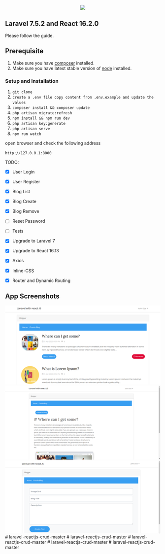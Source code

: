 <p align="center"><img src="https://laravel.com/assets/img/components/logo-laravel.svg"></p>

## Laravel 7.5.2 and React 16.2.0

Please follow the guide.

## Prerequisite

1. Make sure you have [composer](https://getcomposer.org/download/) installed.
2. Make sure you have latest stable version of [node](https://nodejs.org/en/download/) installed.

### Setup and Installation

1. `git clone`
2. `create a .env file copy content from .env.example and update the values`
3. `composer install && composer update`
4. `php artisan migrate:refresh`
5. `npm install && npm run dev`
6. `php artisan key:generate`
7. `php artisan serve`
8. `npm run watch`

open browser and check the following address

`http://127.0.0.1:8000`

TODO:

- [x] User Login
- [x] User Register
- [x] Blog List
- [x] Blog Create
- [x] Blog Remove
- [ ] Reset Password
- [ ] Tests
- [x] Upgrade to Laravel 7
- [x] Upgrade to React 16.13
- [x] Axios
- [x] Inline-CSS
- [x] Router and Dynamic Routing


## App Screenshots

<img src="public/image1.png" alt="Laravel React CRUD" />
<img src="public/image2.png" alt="Laravel React CRUD" />
<img src="public/image3.png" alt="Laravel React CRUD" />#   l a r a v e l - r e a c t j s - c r u d - m a s t e r 
 
 #   l a r a v e l - r e a c t j s - c r u d - m a s t e r 
 
 # laravel-reactjs-crud-master
#   l a r a v e l - r e a c t j s - c r u d - m a s t e r 
 
 #   l a r a v e l - r e a c t j s - c r u d - m a s t e r 
 
 
